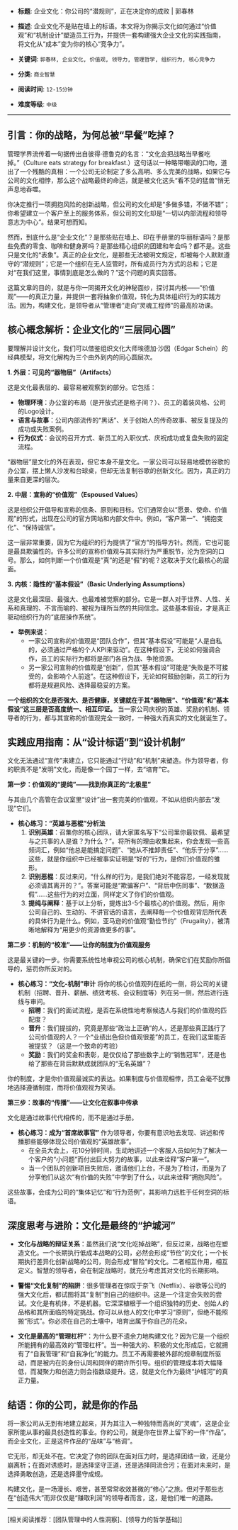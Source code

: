 - **标题**: 企业文化：你公司的“潜规则”，正在决定你的成败 | 郭春林
- **描述**: 企业文化不是贴在墙上的标语。本文将为你揭示文化如何通过“价值观”和“机制设计”塑造员工行为，并提供一套构建强大企业文化的实践指南，将文化从“成本”变为你的核心“竞争力”。
- **关键词**: `郭春林, 企业文化, 价值观, 领导力, 管理哲学, 组织行为, 核心竞争力`

- **分类**: `商业智慧`
- **阅读时间**: `12-15分钟`
- **难度等级**: `中级`

---

## 引言：你的战略，为何总被“早餐”吃掉？

管理学界流传着一句据传出自彼得·德鲁克的名言：“文化会把战略当早餐吃掉。”（Culture eats strategy for breakfast.）这句话以一种略带嘲讽的口吻，道出了一个残酷的真相：一个公司无论制定了多么高明、多么完美的战略，如果它与公司的文化相悖，那么这个战略最终的命运，就是被文化这头“看不见的猛兽”悄无声息地吞噬。

你决定推行一项拥抱风险的创新战略，但公司的文化却是“多做多错，不做不错”；你希望建立一个客户至上的服务体系，但公司的文化却是“一切以内部流程和领导意志为中心”。结果可想而知。

然而，到底什么是“企业文化”？是那些贴在墙上、印在手册里的华丽标语吗？是那些免费的零食、咖啡和健身房吗？是那些精心组织的团建和年会吗？都不是。这些只是文化的“表象”。真正的企业文化，是那些无法被明文规定，却被每个人默默遵守的“潜规则”；它是一个组织在无人监管时，所有成员行为方式的总和；它是对“在我们这里，事情到底是怎么做的？”这个问题的真实回答。

这篇文章的目的，就是与你一同揭开文化的神秘面纱，探讨其内核——“价值观”——的真正力量，并提供一套将抽象价值观，转化为具体组织行为的实践方法。因为，构建文化，是领导者从“管理者”走向“灵魂工程师”的最高阶功课。

## 核心概念解析：企业文化的“三层同心圆”

要理解并设计文化，我们可以借鉴组织文化大师埃德加·沙因（Edgar Schein）的经典模型，将文化解构为三个由外到内的同心圆层次。

**1. 外层：可见的“器物层”（Artifacts）**

这是文化最表层的、最容易被观察到的部分。它包括：
*   **物理环境**：办公室的布局（是开放式还是格子间？）、员工的着装风格、公司的Logo设计。
*   **语言与故事**：公司内部流传的“黑话”、关于创始人的传奇故事、被反复提及的成功或失败案例。
*   **行为仪式**：会议的召开方式、新员工的入职仪式、庆祝成功或复盘失败的固定流程。

“器物层”是文化的外在表现，但它本身不是文化。一家公司可以轻易地模仿谷歌的办公室，摆上懒人沙发和台球桌，但却无法复制谷歌的创新文化。因为，真正的力量来自更深的层次。

**2. 中层：宣称的“价值观”（Espoused Values）**

这是组织公开倡导和宣称的信条、原则和目标。它们通常会以“愿景、使命、价值观”的形式，出现在公司的官方网站和内部文件中。例如，“客户第一”、“拥抱变化”、“保持诚信”。

这一层非常重要，因为它为组织的行为提供了“官方”的指导方针。然而，它也可能是最具欺骗性的。许多公司的宣称价值观与其实际行为严重脱节，沦为空洞的口号。那么，如何判断一个价值观是“真”的还是“假”的呢？这取决于文化最核心的层面。

**3. 内核：隐性的“基本假设”（Basic Underlying Assumptions）**

这是文化最深层、最强大、也最难被觉察的部分。它是一群人对于世界、人性、关系和真理的、不言而喻的、被视为理所当然的共同信念。这些基本假设，才是真正驱动组织行为的“底层操作系统”。

*   **举例来说**：
    *   一家公司宣称的价值观是“团队合作”，但其“基本假设”可能是“人是自私的，必须通过严格的个人KPI来驱动”。在这种假设下，无论如何强调合作，员工的实际行为都将是部门各自为战、争抢资源。
    *   另一家公司宣称的价值观是“创新”，但其“基本假设”可能是“失败是不可接受的，会影响个人前途”。在这种假设下，无论如何鼓励创新，员工的行为都将是规避风险、选择最稳妥的方案。

**一个组织的文化是否强大、是否健康，关键就在于其“器物层”、“价值观”和“基本假设”这三层是否高度统一、相互印证。** 当一家公司庆祝的英雄、奖励的机制、领导者的行为，都与其宣称的价值观完全一致时，一种强大而真实的文化就诞生了。

## 实践应用指南：从“设计标语”到“设计机制”

文化无法通过“宣传”来建立，它只能通过“行动”和“机制”来塑造。作为领导者，你的职责不是“发明”文化，而是像一个园丁一样，去“培育”它。

**第一步：价值观的“提纯”——找到你真正的“北极星”**

与其由几个高管在会议室里“设计”出一套完美的价值观，不如从组织内部去“发现”它们。

*   **核心练习：“英雄与恶棍”分析法**
    1.  **识别英雄**：召集你的核心团队，请大家匿名写下“公司里你最钦佩、最希望与之共事的人是谁？为什么？”。将所有的理由收集起来，你会发现一些高频词汇，例如“他总是能搞定问题”、“她从不推卸责任”、“他乐于分享”……这些，就是你组织中已经被事实证明是“好的”行为，是你们价值观的雏形。
    2.  **识别恶棍**：反过来问，“什么样的行为，是我们绝对不能容忍，一经发现就必须请其离开的？”。答案可能是“欺骗客户”、“背后中伤同事”、“数据造假”……这些行为的对立面，同样定义了你们的价值观。
    3.  **提纯与阐释**：基于以上分析，提炼出3-5个最核心的价值观。然后，用你公司自己的、生动的、不讲官话的语言，去阐释每一个价值观背后所代表的具体行为是什么。例如，亚马逊的价值观“勤俭节约”（Frugality），被清晰地解释为“用更少的资源做更多的事”。

**第二步：机制的“校准”——让你的制度为价值观服务**

这是最关键的一步。你需要系统性地审视公司的核心机制，确保它们在奖励你所倡导的，惩罚你所反对的。

*   **核心练习：“文化-机制”审计**
    将你的核心价值观列在纸的一侧，将公司的关键机制（招聘、晋升、薪酬、绩效考核、会议制度等）列在另一侧，然后进行连线与审问。
    *   **招聘**：我们的面试流程，是否在系统性地考察候选人与我们的价值观的匹配度？
    *   **晋升**：我们提拔的，究竟是那些“政治上正确”的人，还是那些真正践行了公司价值观的人？一个“业绩出色但价值观很差”的员工，在我们这里能否被提拔？（这是一个致命的考验）
    *   **奖励**：我们的奖金和表彰，是仅仅给了那些数字上的“销售冠军”，还是也给了那些在背后默默成就团队的“无名英雄”？

你的制度，才是你价值观最诚实的表达。如果制度与价值观相悖，员工会毫不犹豫地选择遵循制度，而将价值观视为笑话。

**第三步：故事的“传播”——让文化在叙事中传承**

文化是通过故事代代相传的，而不是通过手册。

*   **核心练习：成为“首席故事官”**
    作为领导者，你要有意识地去发现、讲述和传播那些能够体现公司价值观的“英雄故事”。
    *   在全员大会上，花10分钟时间，生动地讲述一个客服人员如何为了解决一个客户的“小问题”而付出巨大努力的故事，以此来诠释“客户第一”。
    *   当一个团队的创新项目失败后，邀请他们上台，不是为了检讨，而是为了分享他们从这次“有价值的失败”中学到了什么，以此来诠释“拥抱风险”。

这些故事，会成为公司的“集体记忆”和“行为范例”，其影响力远胜于任何空洞的标语。

## 深度思考与进阶：文化是最终的“护城河”

*   **文化与战略的辩证关系**：虽然我们说“文化吃掉战略”，但反过来，战略也在塑造文化。一个长期执行低成本战略的公司，必然会形成“节俭”的文化；一个长期执行差异化创新战略的公司，则会形成“冒险”的文化。二者相互作用，相互定义。智慧的领导者，会在制定战略时，就充分考虑其对文化的长期影响。

*   **警惕“文化复制”的陷阱**：很多管理者在惊叹于奈飞（Netflix）、谷歌等公司的强大文化后，都试图将其“复制”到自己的组织中。这是一个注定会失败的尝试。文化是有机体，不是机器。它深深植根于一个组织独特的历史、创始人的品格和其所面临的特定挑战。你可以从他人的文化中学习“原则”，但绝不能照搬“形式”。你必须在自己的土壤中，培育出属于你自己的花朵。

*   **文化是最高的“管理杠杆”**：为什么要不遗余力地构建文化？因为它是一个组织所能拥有的最高效的“管理杠杆”。当一种强大的、积极的文化形成后，它就拥有了“自我管理”和“自我净化”的能力。员工不再需要被外部的规章制度所驱动，而是被内在的身份认同和同伴的期许所引导。组织的管理成本将大幅降低，而凝聚力和创造力则会指数级提升。这，就是文化作为最终“护城河”的真正力量。

## 结语：你的公司，就是你的作品

将一家公司从无到有地建立起来，并为其注入一种独特而高尚的“灵魂”，这是企业家所能从事的最具创造性的事业。你的公司，就是你在世界上留下的一件“作品”。而企业文化，正是这件作品的“品味”与“格调”。

它无形，却无处不在。它决定了你的团队在面对压力时，是选择团结一致，还是分崩离析；在面对诱惑时，是选择坚守正道，还是选择同流合污；在面对未来时，是选择勇敢创造，还是选择墨守成规。

构建文化，是一场漫长、艰苦，甚至常常收效甚微的“修心”之旅。但对于那些志在“创造伟大”而非仅仅是“赚取利润”的领导者而言，这，是他们唯一的道路。

---
[相关阅读推荐：[团队管理中的人性洞察]、[领导力的哲学基础]]
